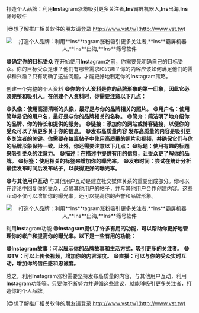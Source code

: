 打造个人品牌：利用**Ins**tagram涨粉吸引更多关注者,**Ins**霸屏机器人,**Ins**出海,**Ins**筛号软件

[😍想了解推广相关软件的朋友请登录 http://www.vst.tw](http://www.vst.tw)

 <center><img src="https://vst.tw/MP4/tuiguang/png/2.png" alt="打造个人品牌：利用**Ins**tagram涨粉吸引更多关注者,**Ins**霸屏机器人,**Ins**出海,**Ins**筛号软件"></center>

**😄确定你的目标受众**
在开始使用**Ins**tagram之前，你需要先明确自己的目标受众。你的目标受众是谁？他们有哪些需求和兴趣？你的内容应该如何满足他们的需求和兴趣？只有明确了这些问题，才能更好地制定你的**Ins**tagram策略。

创建一个完整的个人资料
**😄你的个人资料是你的品牌形象的第一印象，因此它必须完整和吸引人。在创建个人资料时，你需要注意以下几点：**

**😄头像：使用高清清晰的头像，最好是与你的品牌相关的照片。**
**😄用户名：使用简单易记的用户名，最好是与你的品牌相关的名称。**
**😄简介：简洁明了地介绍你的品牌、你的特长和提供的服务。**
**😄链接：添加你的网站或博客链接，以便你的受众可以了解更多关于你的信息。**
**😄发布高质量内容 发布高质量的内容是吸引更多关注者的关键。你需要在每篇帖子中使用高质量的照片和视频，并确保它们与你的品牌形象保持一致。此外，你还需要注意以下几点：**
**😄标题：使用有趣的标题来吸引受众的注意力。**
**😄描述：在描述中提供有用的信息，让受众更了解你的品牌。**
**😄标签：使用相关的标签来增加你的曝光率。**
**😄发布时间：尝试在统计分析最佳发布时间后发布帖子，以获得更好的曝光率。**

**😄与其他用户互动**
与其他用户互动是建立社交媒体关系的重要组成部分。你可以在评论中回复你的受众，点赞其他用户的帖子，并与其他用户合作创建内容。这些互动不仅可以增加你的曝光率，还可以提高你的声誉和品牌形象。

 <center><img src="https://vst.tw/MP4/tuiguang/png/1.png" alt="打造个人品牌：利用**Ins**tagram涨粉吸引更多关注者,**Ins**霸屏机器人,**Ins**出海,**Ins**筛号软件"></center>

利用**Ins**tagram功能
**😄**Ins**tagram提供了许多有用的功能，可以帮助你更好地管理你的帐户和提高你的曝光率。以下是一些有用的功能：**

**😄**Ins**tagram故事：可以展示你的品牌故事和生活方式，吸引更多的关注者。**
**😄IGTV：可以上传长视频，增加你的内容深度。**
**😄直播：可以与你的受众实时互动，增加你的信任感和忠诚度。**

总之，利用**Ins**tagram涨粉需要坚持发布高质量的内容，与其他用户互动，利用**Ins**tagram功能等。只要你不断努力并遵循这些建议，就能够吸引更多关注者，打造你的个人品牌。

[😍想了解推广相关软件的朋友请登录 http://www.vst.tw](http://www.vst.tw)



